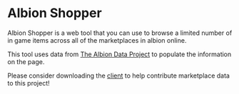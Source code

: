 # Albion Shopper

Albion Shopper is a web tool that you can use to browse a limited number of in game items across all of the marketplaces in albion online.

This tool uses data from [The Albion Data Project](https://www.albion-online-data.com/) to populate the information on the page.

Please consider downloading the [client](https://github.com/BroderickHyman/albiondata-client/releases) to help contribute marketplace data to this project!
